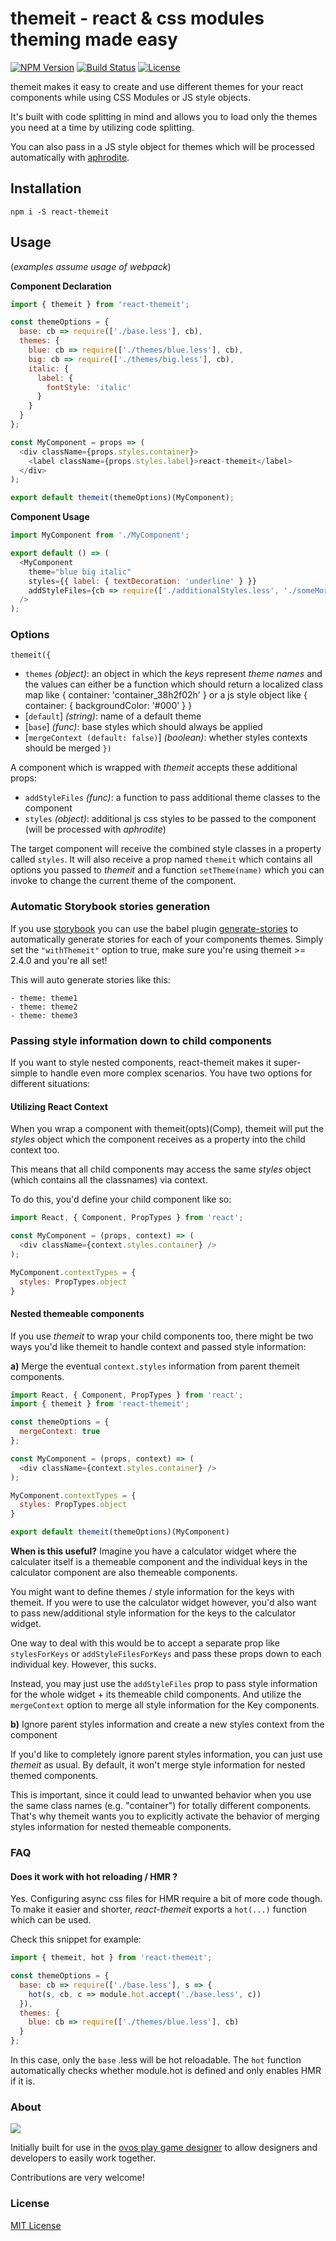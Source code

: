 # themeit - react & css modules theming made easy
[![NPM Version](https://img.shields.io/npm/v/react-themeit.svg)](https://npmjs.com/package/react-themeit)
[![Build Status](https://travis-ci.org/flipace/react-themeit.svg?branch=master)](https://travis-ci.org/flipace/react-themeit)
[![License](https://img.shields.io/npm/l/react-themeit.svg)](https://npmjs.com/package/react-themeit)

themeit makes it easy to create and use different themes
for your react components while using CSS Modules or JS style objects.

It's built with code splitting in mind and allows you to
load only the themes you need at a time by utilizing code splitting.

You can also pass in a JS style object for themes which will be processed
automatically with [aphrodite](https://github.com/Khan/aphrodite).

## Installation

```Shell
npm i -S react-themeit
```

## Usage

(*examples assume usage of webpack*)

**Component Declaration**

```Javascript
import { themeit } from 'react-themeit';

const themeOptions = {
  base: cb => require(['./base.less'], cb),
  themes: {
    blue: cb => require(['./themes/blue.less'], cb),
    big: cb => require(['./themes/big.less'], cb),
    italic: {
      label: {
        fontStyle: 'italic'
      }
    }
  }
};

const MyComponent = props => (
  <div className={props.styles.container}>
    <label className={props.styles.label}>react-themeit</label>
  </div>
);

export default themeit(themeOptions)(MyComponent);
```

**Component Usage**

```Javascript
import MyComponent from './MyComponent';

export default () => (
  <MyComponent
    theme="blue big italic"
    styles={{ label: { textDecoration: 'underline' } }}
    addStyleFiles={cb => require(['./additionalStyles.less', './someMoreStyles.css'], cb) }
  />
);
```

### Options

`themeit({`
- `themes` *(object)*: an object in which the *keys* represent *theme names* and the values can either be a function which should return a localized class map like { container: 'container_38h2f02h' } or a js style object like { container: { backgroundColor: '#000' } }
- [`default`] *(string)*: name of a default theme
- [`base`] *(func)*: base styles which should always be applied
- [`mergeContext (default: false)`] *(boolean)*: whether styles contexts should be merged
`})`

A component which is wrapped with *themeit* accepts these additional props:
- `addStyleFiles` *(func)*: a function to pass additional theme classes to the component
- `styles` *(object)*: additional js css styles to be passed to the component (will be processed with *aphrodite*)

The target component will receive the combined style classes in a property called `styles`.
It will also receive a prop named `themeit` which contains all options you passed to *themeit* and a function `setTheme(name)` which you can invoke to change the current theme of the component.

### Automatic Storybook stories generation

If you use [storybook](https://storybook.js.org/) you can use the babel plugin [generate-stories](https://github.com/flipace/babel-plugin-generate-stories) to automatically generate stories for each of your components themes. Simply set the ```"withThemeit"``` option to true, make sure you're using themeit >= 2.4.0 and you're all set!

This will auto generate stories like this:

```
- theme: theme1
- theme: theme2
- theme: theme3
```

### Passing style information down to child components

If you want to style nested components, react-themeit makes it super-simple to
handle even more complex scenarios. You have two options for different situations:

#### Utilizing React Context

When you wrap a component with themeit(opts)(Comp), themeit will put the *styles* object which the component receives as a property into the child context too.

This means that all child components may access the same *styles* object (which contains all the classnames) via context.

To do this, you'd define your child component like so:

```javascript
import React, { Component, PropTypes } from 'react';

const MyComponent = (props, context) => (
  <div className={context.styles.container} />
);

MyComponent.contextTypes = {
  styles: PropTypes.object
}
```

#### Nested themeable components

If you use *themeit* to wrap your child components too, there might be two ways you'd like themeit to handle context and passed style information:

**a)** Merge the eventual ```context.styles``` information from parent themeit components.


```javascript
import React, { Component, PropTypes } from 'react';
import { themeit } from 'react-themeit';

const themeOptions = {
  mergeContext: true
};

const MyComponent = (props, context) => (
  <div className={context.styles.container} />
);

MyComponent.contextTypes = {
  styles: PropTypes.object
}

export default themeit(themeOptions)(MyComponent)
```

**When is this useful?**
Imagine you have a calculator widget where the calculater itself is a themeable component and the individual keys in the calculator component are also themeable components.

You might want to define themes / style information for the keys
with themeit. If you were to use the calculator widget however,
you'd also want to pass new/additional style information for the keys to the calculator widget.

One way to deal with this would be to accept a separate prop like ```stylesForKeys``` or ```addStyleFilesForKeys``` and pass these props down to each individual key. However, this sucks.

Instead, you may just use the ```addStyleFiles``` prop to pass style information for the whole widget + its themeable child components. And utilize the ```mergeContext``` option to merge all style information for the Key components.

**b)** Ignore parent styles information and create a new styles context from the component

If you'd like to completely ignore parent styles information, you can just use *themeit* as usual. By default, it won't merge style information for nested themed components.

This is important, since it could lead to unwanted behavior when you use the same class names (e.g. "container") for totally different components. That's why themeit wants you to explicitly activate the behavior of merging styles information for nested themeable components.

### FAQ

#### Does it work with hot reloading / HMR ?
Yes. Configuring async css files for HMR require a bit of more code though. To make it easier and shorter, *react-themeit* exports a `hot(...)` function which can be used.

Check this snippet for example:

```Javascript
import { themeit, hot } from 'react-themeit';

const themeOptions = {
  base: cb => require(['./base.less'], s => {
    hot(s, cb, c => module.hot.accept('./base.less', c))
  }),
  themes: {
    blue: cb => require(['./themes/blue.less'], cb)
  }
};
```

In this case, only the `base` .less will be hot reloadable.
The `hot` function automatically checks whether module.hot is
defined and only enables HMR if it is.

### About
![](http://ovosplay.com/img/ovosplay.png)

Initially built for use in the [ovos play game designer](http://ovosplay.com/)
to allow designers and developers to easily work together.

Contributions are very welcome!

### License
[MIT License](LICENSE)
